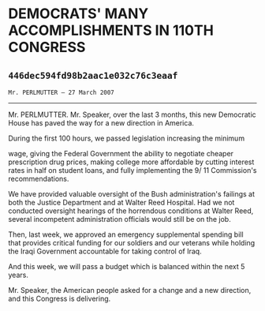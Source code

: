 # DEMOCRATS' MANY ACCOMPLISHMENTS IN 110TH CONGRESS
## `446dec594fd98b2aac1e032c76c3eaaf`
`Mr. PERLMUTTER — 27 March 2007`

---


Mr. PERLMUTTER. Mr. Speaker, over the last 3 months, this new 
Democratic House has paved the way for a new direction in America.

During the first 100 hours, we passed legislation increasing the 
minimum


wage, giving the Federal Government the ability to negotiate cheaper 
prescription drug prices, making college more affordable by cutting 
interest rates in half on student loans, and fully implementing the 9/
11 Commission's recommendations.

We have provided valuable oversight of the Bush administration's 
failings at both the Justice Department and at Walter Reed Hospital. 
Had we not conducted oversight hearings of the horrendous conditions at 
Walter Reed, several incompetent administration officials would still 
be on the job.

Then, last week, we approved an emergency supplemental spending bill 
that provides critical funding for our soldiers and our veterans while 
holding the Iraqi Government accountable for taking control of Iraq.

And this week, we will pass a budget which is balanced within the 
next 5 years.

Mr. Speaker, the American people asked for a change and a new 
direction, and this Congress is delivering.
